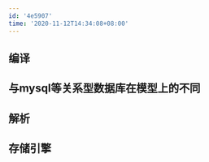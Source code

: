 ```yaml
---
id: '4e5907'
time: '2020-11-12T14:34:08+08:00'
---
```

## 编译

## 与mysql等关系型数据库在模型上的不同

## 解析

## 存储引擎

## 
